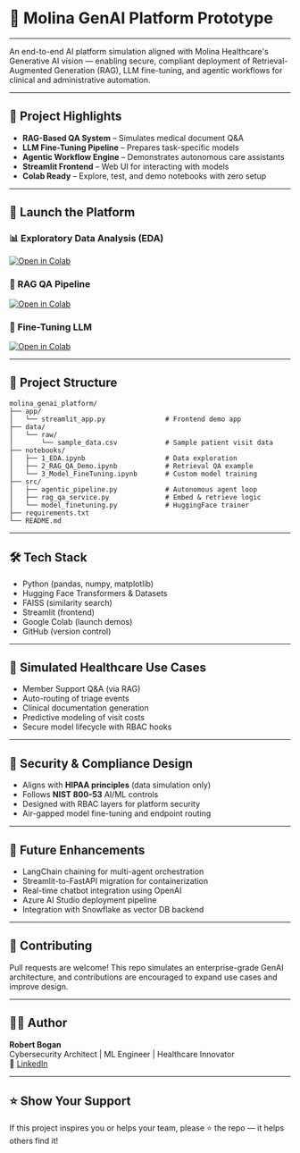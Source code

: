 # 🧬 Molina GenAI Platform Prototype

---

An end-to-end AI platform simulation aligned with Molina Healthcare's Generative AI vision — enabling secure, compliant deployment of Retrieval-Augmented Generation (RAG), LLM fine-tuning, and agentic workflows for clinical and administrative automation.

---

## 📌 Project Highlights

- **RAG-Based QA System** – Simulates medical document Q&A  
- **LLM Fine-Tuning Pipeline** – Prepares task-specific models  
- **Agentic Workflow Engine** – Demonstrates autonomous care assistants  
- **Streamlit Frontend** – Web UI for interacting with models  
- **Colab Ready** – Explore, test, and demo notebooks with zero setup  

---

## 🚀 Launch the Platform

### 📊 Exploratory Data Analysis (EDA)  
[![Open in Colab](https://colab.research.google.com/assets/colab-badge.svg)](https://colab.research.google.com/github/sdballpark/molina_genai_platform/blob/main/notebooks/1_EDA.ipynb)

### 🤖 RAG QA Pipeline  
[![Open in Colab](https://colab.research.google.com/assets/colab-badge.svg)](https://colab.research.google.com/github/sdballpark/molina_genai_platform/blob/main/notebooks/2_RAG_QA_Demo.ipynb)

### 🎯 Fine-Tuning LLM  
[![Open in Colab](https://colab.research.google.com/assets/colab-badge.svg)](https://colab.research.google.com/github/sdballpark/molina_genai_platform/blob/main/notebooks/3_Model_FineTuning.ipynb)

---

## 🧱 Project Structure

```
molina_genai_platform/
├── app/
│   └── streamlit_app.py               # Frontend demo app
├── data/
│   └── raw/
│       └── sample_data.csv            # Sample patient visit data
├── notebooks/
│   ├── 1_EDA.ipynb                    # Data exploration
│   ├── 2_RAG_QA_Demo.ipynb            # Retrieval QA example
│   └── 3_Model_FineTuning.ipynb       # Custom model training
├── src/
│   ├── agentic_pipeline.py            # Autonomous agent loop
│   ├── rag_qa_service.py              # Embed & retrieve logic
│   └── model_finetuning.py            # HuggingFace trainer
├── requirements.txt
└── README.md
```

---

## 🛠️ Tech Stack

- Python (pandas, numpy, matplotlib)  
- Hugging Face Transformers & Datasets  
- FAISS (similarity search)  
- Streamlit (frontend)  
- Google Colab (launch demos)  
- GitHub (version control)  

---

## 🏥 Simulated Healthcare Use Cases

- Member Support Q&A (via RAG)  
- Auto-routing of triage events  
- Clinical documentation generation  
- Predictive modeling of visit costs  
- Secure model lifecycle with RBAC hooks  

---

## 🔐 Security & Compliance Design

- Aligns with **HIPAA principles** (data simulation only)  
- Follows **NIST 800-53** AI/ML controls  
- Designed with RBAC layers for platform security  
- Air-gapped model fine-tuning and endpoint routing  

---

## 🔭 Future Enhancements

- LangChain chaining for multi-agent orchestration  
- Streamlit-to-FastAPI migration for containerization  
- Real-time chatbot integration using OpenAI  
- Azure AI Studio deployment pipeline  
- Integration with Snowflake as vector DB backend  

---

## 🙌 Contributing

Pull requests are welcome! This repo simulates an enterprise-grade GenAI architecture, and contributions are encouraged to expand use cases and improve design.

---

## 👨‍💼 Author

**Robert Bogan**  
Cybersecurity Architect | ML Engineer | Healthcare Innovator  
🔗 [LinkedIn](https://www.linkedin.com/in/robert-l-bogan-jr)

---

## ⭐️ Show Your Support

If this project inspires you or helps your team, please ⭐️ the repo — it helps others find it!
